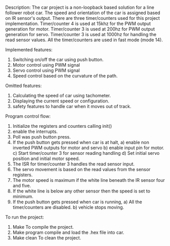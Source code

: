 Description:
The car project is a non-loopback based solution for a line follower robot car. The speed and orientation of the car is assigned based on 
IR sensor's output. There are three timer/counters used for this project implementation. Timer/counter 4 is used at 15khz for the PWM 
output generation for motor. Timer/counter 3 is used at 200hz for PWM output generation for servo. Timer/counter 3 is used at 1000hz for 
handling the read sensor values. All the timer/counters are used in fast mode (mode 14). 

Implemented features:
1) Switching on/off the car using push button.
2) Motor control using PWM signal
3) Servo control using PWM signal
4) Speed control based on the curvature of the path.

Omitted features:
1) Calculating the speed of car using tachometer.
2) Displaying the current speed or configuration.
3) safety features to handle car when it moves out of track.

Program control flow:
1) Initialize the registers and counters calling init()
2) enable the interrupts.
3) Poll was push button press.
4) If the push button gets pressed when car is at halt,
	a) enable non inverted PWM outputs for motor and servo
	b) enable input pin for motor.
	c) Start timer/counter 3 for sensor reading handling
	d) Set initial servo position and initial motor speed.
5) The ISR for timer/counter 3 handles the read sensor input.
6) The servo movement is based on the read values from the sensor registers.
7) The motor speed is maximum if the white line beneath the IR sensor four and five.
8) If the white line is below any other sensor then the speed is set to minimum.
9) If the push button gets pressed when car is running,
	a) All the timer/counters are disabled.
	b) vehicle stops moving.
	
To run the project:

1) Make
	To compile the project.
2) Make program
	compile and load the .hex file into car.
3) Make clean
	To clean the project.
